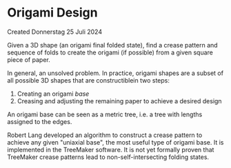 # Origami Design
Created Donnerstag 25 Juli 2024

Given a 3D shape (an origami final folded state), find a crease pattern and sequence of folds to create the origami (if possible) from a given square piece of paper.

In general, an unsolved problem. In practice, origami shapes are a subset of all possible 3D shapes that are constructiblein two steps:


1. Creating an origami *base*
2. Creasing and adjusting the remaining paper to achieve a desired design


An origami base can be seen as a metric tree, i.e. a tree with lengths assigned to the edges.

Robert Lang developed an algorithm to construct a crease pattern to achieve any given "uniaxial base", the most useful type of origami base. It is implemented in the TreeMaker software. It is not yet formally proven that TreeMaker crease patterns lead to non-self-intersecting folding states.

